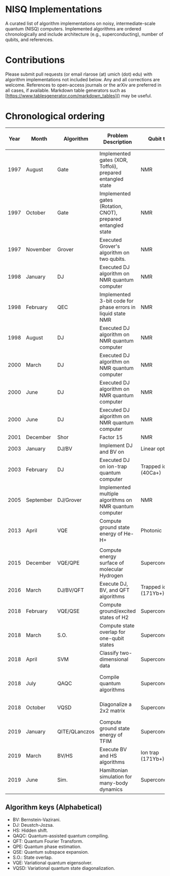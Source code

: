 # NISQ Implementations

A curated list of algorithm implementations on noisy, intermediate-scale quantum (NISQ) computers. Implemented algorithms are ordered chronologically and include architecture (e.g., superconducting), number of qubits, and references.

# Contributions

Please submit pull requests (or email rlarose (at) umich (dot) edu) with algorithm implementations not included below. Any and all corrections are welcome. References to open-access journals or the arXiv are preferred in all cases, if available. Markdown table generators such as [https://www.tablesgenerator.com/markdown_tables]() may be useful.

# Chronological ordering

| Year | Month     | Algorithm     | Problem Description                                          | Qubit type           | Computer                   | Number of Qubits | Reference                                                                                                                              |
|------|-----------|---------------|--------------------------------------------------------------|----------------------|----------------------------|------------------|----------------------------------------------------------------------------------------------------------------------------------------|
| 1997 | August    | Gate          | Implemented gates (XOR, Toffoli), prepared entangled state   | NMR                  | ----                       | 1-3              | https://arxiv.org/abs/quant-ph/9709001                                                                                                 |
| 1997 | October   | Gate          | Implemented gates (Rotation, CNOT), prepared entangled state | NMR                  | ----                       | 1-2              |                                                                                                                                        |
| 1997 | November  | Grover        | Executed Grover's algorithm on two qubits.                   | NMR                  | ----                       | 2                | [Paper](https://pdfs.semanticscholar.org/6c05/5053f4f1605fdc0bd474c7a350dcd01f627d.pdf)                                                |
| 1998 | January   | DJ            | Executed DJ algorithm on NMR quantum computer                | NMR                  | ----                       | 2                | https://arxiv.org/abs/quant-ph/9801027                                                                                                 |
| 1998 | February  | QEC           | Implemented 3-bit code for phase errors in liquid state NMR  | NMR                  |                            | 3                | https://arxiv.org/abs/quant-ph/9802018                                                                                                 |
| 1998 | August    | DJ            | Executed DJ algorithm on NMR quantum computer                | NMR                  | ----                       | 3                | https://arxiv.org/abs/quant-ph/9808039                                                                                                 |
| 2000 | March     | DJ            | Executed DJ algorithm on NMR quantum computer                | NMR                  | ----                       | 2-3              | https://journals.aps.org/pra/abstract/10.1103/PhysRevA.61.042306                                                                       |
| 2000 | June      | DJ            | Executed DJ algorithm on NMR quantum computer                | NMR                  | ----                       | ??               | https://aip.scitation.org/doi/10.1063/1.482015                                                                                         |
| 2000 | June      | DJ            | Executed DJ algorithm on NMR quantum computer                | NMR                  | ----                       | 4                | https://journals.aps.org/pra/abstract/10.1103/PhysRevA.62.012310                                                                       |
| 2001 | December  | Shor          | Factor 15                                                    | NMR                  |                            | 7                | https://arxiv.org/abs/quant-ph/0112176                                                                                                 |
| 2003 | January   | DJ/BV         | Implement DJ and BV on                                       | Linear optics        | ----                       | 3                | [Paper](https://pdfs.semanticscholar.org/0c3c/e11ac2926ad8974732958d98b10e9a7434ee.pdf)                                                |
| 2003 | February  | DJ            | Executed DJ on ion-trap quantum computer                     | Trapped ion (40Ca+)  | ----                       | 1                | [Paper](https://www.researchgate.net/publication/10964594_Implemention_of_the_Deutsch-Jozsa_algorithm_on_an_ion-trap_quantum_computer) |
| 2005 | September | DJ/Grover     | Implemented multiple algorithms on NMR quantum computer      | NMR                  | ----                       | ??               | https://arxiv.org/abs/quant-ph/0509046                                                                                                 |
| 2013 | April     | VQE           | Compute ground state energy of He-H+                         | Photonic             | ----                       | 2                | https://arxiv.org/abs/1304.3061                                                                                                        |
|      |           |               |                                                              |                      |                            |                  |                                                                                                                                        |
| 2015 | December  | VQE/QPE       | Compute energy surface of molecular Hydrogen                 | Superconducting      | ----                       | 2/3              | https://arxiv.org/abs/1512.06860                                                                                                       |
| 2016 | March     | DJ/BV/QFT     | Execute DJ, BV, and QFT algorithms                           | Trapped ion (171Yb+) | ----                       | 3-5              | https://arxiv.org/abs/1603.04512                                                                                                       |
| 2018 | February  | VQE/QSE       | Compute ground/excited states of H2                          | Superconducting      | ----                       | 2                | [PRX PDF](https://physics.aps.org/featured-article-pdf/10.1103/PhysRevX.8.011021)                                                      |
| 2018 | March     | S.O.          | Compute state overlap for one-qubit states                   | Superconducting      | IBMQX4, Rigetti 19Q        | 2                | https://arxiv.org/abs/1803.04114                                                                                                       |
| 2018 | April     | SVM           | Classify two-dimensional data                                | Superconducting      | ----                       | 2                | https://arxiv.org/abs/1804.11326                                                                                                       |
| 2018 | July      | QAQC          | Compile quantum algorithms                                   | Superconducting      | Rigetti 8Q-Agave, IBMQX1/2 | 2                | https://arxiv.org/abs/1807.00800                                                                                                       |
| 2018 | October   | VQSD          | Diagonalize a 2x2 matrix                                     | Superconducting      | Rigetti 8Q-Agave           | 1                | https://arxiv.org/abs/1810.10506                                                                                                       |
| 2019 | January   | QITE/QLanczos | Compute ground state energy of TFIM                          | Superconducting      | Rigetti Aspen-1            | 2                | https://arxiv.org/abs/1901.07653                                                                                                       |
| 2019 | March     | BV/HS         | Execute BV and HS algorithms                                 | Ion trap (171Yb+)    | ----                       | 11               | https://arxiv.org/abs/1905.09294                                                                                                       |
| 2019 | June      | Sim.          | Hamiltonian simulation for many-body dynamics                | Superconducting      | IBM 20Q                    | 6-10             | https://arxiv.org/abs/1906.06343                                                                                                       |                                                     |                                                |                                             |

## Algorithm keys (Alphabetical)

* BV: Bernstein-Vazirani.
* DJ: Deustch-Jozsa.
* HS: Hidden shift.
* QAQC: Quantum-assisted quantum compiling.
* QFT: Quantum Fourier Transform.
* QPE: Quantum phase estimation.
* QSE: Quantum subspace expansion.
* S.O.: State overlap.
* VQE: Variational quantum eigensolver.
* VQSD: Variational quantum state diagonalization.
